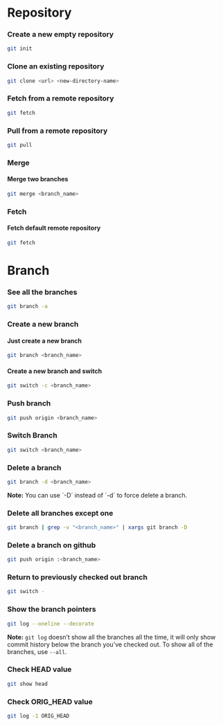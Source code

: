 # Repository
### Create a new empty repository
```bash
git init
```

### Clone an existing repository
```bash
git clone <url> <new-directory-name>
```

### Fetch from a remote repository
```bash
git fetch
```

### Pull from a remote repository
```bash
git pull
```

### Merge 
#### Merge two branches
```bash
git merge <branch_name>
```

### Fetch 
#### Fetch default remote repository
```bash
git fetch
```

# Branch

### See all the branches
```bash
git branch -a
```

### Create a new branch
#### Just create a new branch
```bash
git branch <branch_name>
```

#### Create a new branch and switch
```bash
git switch -c <branch_name>
```

### Push branch
```bash
git push origin <branch_name>
```

### Switch Branch
```bash
git switch <branch_name>
```

### Delete a branch
```bash
git branch -d <branch_name>
```
**Note:** You can use ´-D´ instead of ´-d´ to force delete a branch.

### Delete all branches except one
```bash
git branch | grep -v "<branch_name>" | xargs git branch -D
```

### Delete a branch on github
```bash
git push origin :<branch_name>
```

### Return to previously checked out branch
```bash
git switch -
```

### Show the branch pointers
```bash
git log --oneline --decorate
```
**Note:** `git log` doesn’t show all the branches all the time, it will only show commit history below the branch you’ve checked out. To show all of the branches, use `--all`.

### Check HEAD value
```bash
git show head
```

### Check ORIG_HEAD value
```bash
git log -1 ORIG_HEAD
```